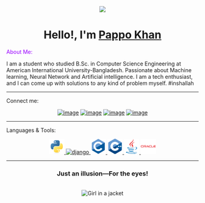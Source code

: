 <p align="center"><img src="https://img.freepik.com/free-vector/artificial-intelligence-concept-twitch-banner_23-2150395167.jpg?w=1380&t=st=1690385632~exp=1690386232~hmac=57c1ce781ea356f919181ab253eb4120bb8cce57f90f7e6e5b5d75c3dfb7d808"></p>

<h1 align="center">Hello!, I'm <a href="https://github.com/Pappokhan">Pappo Khan<a></h1>
  
<font color="#9900FF">About Me:</font>


I am a student who studied B.Sc. in Computer Science Engineering at American International University-Bangladesh. Passionate about Machine learning, Neural Network and Artificial intelligence. I am a tech enthusiast, and I can come up with solutions to any kind of problem myself. #inshallah

---

Connect me:
<div align="center">

[![image](https://img.shields.io/badge/LinkedIn-0077B5?style=for-the-badge&logo=linkedin&logoColor=white)](https://www.facebook.com/Pappukhan.0101/)
[![image](https://img.shields.io/badge/Facebook-1877F2?style=for-the-badge&logo=facebook&logoColor=white)](https://www.linkedin.com/in/iampappokhan/)
[![image](https://img.shields.io/badge/Instagram-D14836?style=for-the-badge&logo=instagram&logoColor=white)](https://www.instagram.com/iampappokhan/)
[![image](https://img.shields.io/badge/kaggle-0077B5?style=for-the-badge&logo=kaggle&logoColor=white)](https://www.kaggle.com/mdshahidulkhanpappo)


</div>

---

Languages & Tools:


<div align="center"> <a href="https://www.python.org" target="_blank" rel="noreferrer"> <img src="https://raw.githubusercontent.com/devicons/devicon/master/icons/python/python-original.svg" alt="python" width="40" height="40"/> </a> <a href="https://www.djangoproject.com/" target="_blank" rel="noreferrer"> <img src="https://cdn.worldvectorlogo.com/logos/django.svg" alt="django" width="40" height="40"/> </a> <a href="https://www.cprogramming.com/" target="_blank" rel="noreferrer"> <img src="https://raw.githubusercontent.com/devicons/devicon/master/icons/c/c-original.svg" alt="c" width="40" height="40"/> </a> <a href="https://www.w3schools.com/cpp/" target="_blank" rel="noreferrer"> <img src="https://raw.githubusercontent.com/devicons/devicon/master/icons/cplusplus/cplusplus-original.svg" alt="cplusplus" width="40" height="40"/> </a>  <a href="https://www.java.com" target="_blank" rel="noreferrer"> <img src="https://raw.githubusercontent.com/devicons/devicon/master/icons/java/java-original.svg" alt="java" width="40" height="40"/> </a>  </a> <a href="https://www.oracle.com/" target="_blank" rel="noreferrer"> <img src="https://raw.githubusercontent.com/devicons/devicon/master/icons/oracle/oracle-original.svg" alt="oracle" width="40" height="40"/> </a> </div>

---

<div align="center">
<h3 align="center">Just an illusion—For the eyes!</h3>
  <br>
  <img src="https://cdn.dribbble.com/users/298384/screenshots/3897360/lisa-dribbble.gif" alt="Girl in a jacket" width="80" height="60">
</div>
